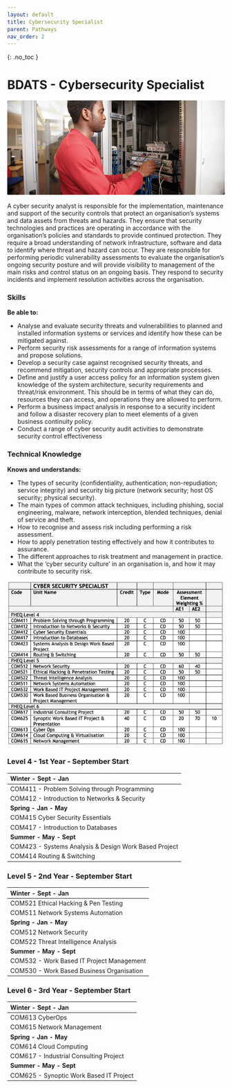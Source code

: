 ```yaml
---
layout: default
title: Cybersecurity Specialist
parent: Pathways
nav_order: 2
---
```


{: .no_toc }

#  BDATS - Cybersecurity Specialist

![Cyber Security Specialist](../images/trello_course_structure_images_2020_0011_cyber.png)

A cyber security analyst is responsible for the implementation, maintenance and support of the security controls that protect an organisation’s systems and data assets from threats and hazards. They ensure that security technologies and practices are operating in accordance with the organisation’s policies and standards to provide continued protection. They require a broad understanding of network infrastructure, software and data to identify where threat and hazard can occur. They are responsible for performing periodic vulnerability assessments to evaluate the organisation’s ongoing security posture and will provide visibility to management of the main risks and control status on an ongoing basis. They respond to security incidents and implement resolution activities across the organisation.

### Skills

**Be able to:**

* Analyse and evaluate security threats and vulnerabilities to planned and installed information systems or services and identify how these can be mitigated against.
* Perform security risk assessments for a range of information systems and propose solutions.
* Develop a security case against recognised security threats, and recommend mitigation, security controls and appropriate processes.
* Define and justify a user access policy for an information system given knowledge of the system architecture, security requirements and threat/risk environment. This should be in terms of what they can do, resources they can access, and operations they are allowed to perform.
* Perform a business impact analysis in response to a security incident and follow a disaster recovery plan to meet elements of a given business continuity policy.
* Conduct a range of cyber security audit activities to demonstrate security control effectiveness

### Technical Knowledge

**Knows and understands:**

* The types of security (confidentiality, authentication; non-repudiation; service integrity) and security big picture (network security; host OS security; physical security).
* The main types of common attack techniques, including phishing, social engineering, malware, network interception, blended techniques, denial of service and theft.
* How to recognise and assess risk including performing a risk assessment.
* How to apply penetration testing effectively and how it contributes to assurance.
* The different approaches to risk treatment and management in practice.
* What the ‘cyber security culture’ in an organisation is, and how it may contribute to security risk.


![](../info/DATS_CYBER.png)


### Level 4 - 1st Year - September Start 

| **Winter - Sept - Jan**                      |
|:--------------------------------------------|
| COM411 - Problem Solving through Programming |
| COM412 - Introduction to Networks & Security | 
| **Spring - Jan - May**                              |
| COM415 Cyber Security Essentials |
| COM417 - Introduction to Databases                  | 
|**Summer - May - Sept**|
|COM423 - Systems Analysis & Design Work Based Project|
|COM414 Routing & Switching|

### Level 5 - 2nd Year - September Start

|**Winter - Sept - Jan**|
|:--------------------------------------------|
|COM521 Ethical Hacking & Pen Testing |
|COM511 Network Systems Automation |
|**Spring - Jan - May**|
|COM512 Network Security | 
|COM522 Threat Intelligence Analysis|
|**Summer - May - Sept**|
|COM532 - Work Based IT Project Management|
|COM530 - Work Based Business Organisation |
	
	
### Level 6 - 3rd Year - September Start	
|**Winter - Sept - Jan**|
|:--------------------------------------------|
|COM613 CyberOps|
|COM615 Network Management |
|**Spring - Jan - May**|
|COM614 Cloud Computing| 
|COM617 - Industrial Consulting Project|
|**Summer - May - Sept**|
|COM625 - Synoptic Work Based IT Project |